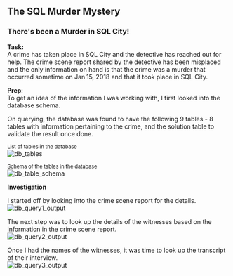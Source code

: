 ## The SQL Murder Mystery

### There's been a Murder in SQL City!

**Task:**</br>
A crime has taken place in SQL City and the detective has reached out for help. The crime scene report shared by the detective has been misplaced and the only information on hand is that the crime was a ​murder​ that occurred sometime on ​Jan.15, 2018​ and that it took place in ​SQL City​.

**Prep**:</br>
To get an idea of the information I was working with, I first looked into the database schema. </br>

On querying, the database was found to have the following 9 tables - 8 tables with information pertaining to the crime, and the solution table to validate the result once done. </br>
 
<sub>List of tables in the database</sub></br>
![db_tables](https://github.com/user-attachments/assets/c622de26-0dab-4685-9acc-8c67bc317f6d)

<sub>Schema of the tables in the database</sub></br>
![db_table_schema](https://github.com/user-attachments/assets/aa0b91c9-7de8-4507-bc00-833732258728)

**Investigation**</br>

I started off by looking into the crime scene report for the details. </br>
![db_query1_output](https://github.com/user-attachments/assets/61e08241-b512-46ec-b25d-da115d36081c)

The next step was to look up the details of the witnesses based on the information in the crime scene report. </br>
![db_query2_output](https://github.com/user-attachments/assets/53cc4f51-e97a-4a5c-9c9a-481c3be7db23)

Once I had the names of the witnesses, it was time to look up the transcript of their interview. </br>
![db_query3_output](https://github.com/user-attachments/assets/891e6d4c-cd98-4a7d-8f7d-346479701905)


   

